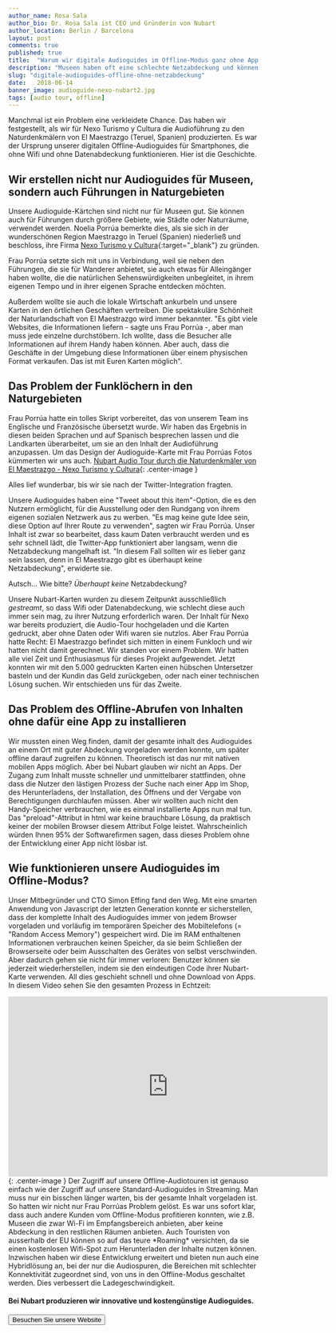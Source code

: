 ```yaml
---
author_name: Rosa Sala
author_bio: Dr. Rosa Sala ist CEO und Gründerin von Nubart
author_location: Berlin / Barcelona
layout: post
comments: true
published: true
title:  "Warum wir digitale Audioguides im Offline-Modus ganz ohne App anbieten können"
description: "Museen haben oft eine schlechte Netzabdeckung und können unsere digitalen Audioguides nicht streamen. Deshalb haben wir einen Offline-Modus entwickelt, der kein Herunterladen von Apps erfordert!"
slug: "digitale-audioguides-offline-ohne-netzabdeckung"
date:   2018-06-14
banner_image: audioguide-nexo-nubart2.jpg
tags: [audio tour, offline]
---
```


Manchmal ist ein Problem eine verkleidete Chance. Das haben wir festgestellt, als wir für Nexo Turismo y Cultura die Audioführung zu den Naturdenkmälern von El Maestrazgo (Teruel, Spanien) produzierten. Es war der Ursprung unserer digitalen Offline-Audioguides für Smartphones, die ohne Wifi und ohne Datenabdeckung funktionieren. Hier ist die Geschichte. 

<!--more-->

## Wir erstellen nicht nur Audioguides für Museen, sondern auch Führungen in Naturgebieten
   
   Unsere Audioguide-Kärtchen sind nicht nur für Museen gut. Sie können auch für Führungen durch größere Gebiete, wie Städte oder Naturräume, verwendet werden. Noelia Porrúa bemerkte dies, als sie sich in der wunderschönen Region Maestrazgo in Teruel (Spanien) niederließ und beschloss, ihre Firma [Nexo Turismo y Cultura](https://www.nexoturismocultura.com/){:target="_blank"} zu gründen.
   
   Frau Porrúa setzte sich mit uns in Verbindung, weil sie neben den Führungen, die sie für Wanderer anbietet, sie auch etwas für Alleingänger haben wollte, die die natürlichen Sehenswürdigkeiten unbegleitet, in ihrem eigenen Tempo und in ihrer eigenen Sprache entdecken möchten. 
   
   Außerdem wollte sie auch die lokale Wirtschaft ankurbeln und unsere Karten in den örtlichen Geschäften vertreiben. Die spektakuläre Schönheit der Naturlandschaft von El Maestrazgo wird immer bekannter. "Es gibt viele Websites, die Informationen liefern - sagte uns Frau Porrúa -, aber man muss jede einzelne durchstöbern. Ich wollte, dass die Besucher alle Informationen auf ihrem Handy haben können. Aber auch, dass die Geschäfte in der Umgebung diese Informationen über einem physischen Format verkaufen. Das ist mit Euren Karten möglich". 

## Das Problem der Funklöchern in den Naturgebieten
   
   Frau Porrúa hatte ein tolles Skript vorbereitet, das von unserem Team ins Englische und Französische übersetzt wurde. Wir haben das Ergebnis in diesen beiden Sprachen und auf Spanisch besprechen lassen und die Landkarten überarbeitet, um sie an den Inhalt der Audioführung anzupassen. Um das Design der Audioguide-Karte mit Frau Porrúas Fotos kümmerten wir uns auch. 
   [Nubart Audio Tour durch die Naturdenkmäler von El Maestrazgo - Nexo Turismo y Cultura]({{site.baseurl}}}/images/posts/audioguide-nexo-nubart2.jpg){: .center-image }
   
   Alles lief wunderbar, bis wir sie nach der Twitter-Integration fragten.
   
   Unsere Audioguides haben eine "Tweet about this item"-Option, die es den Nutzern ermöglicht, für die Ausstellung oder den Rundgang von ihrem eigenen sozialen Netzwerk aus zu werben. "Es mag keine gute Idee sein, diese Option auf Ihrer Route zu verwenden", sagten wir Frau Porrúa. Unser Inhalt ist zwar so bearbeitet, dass kaum Daten verbraucht werden und es sehr schnell lädt, die Twitter-App funktioniert aber langsam, wenn die Netzabdeckung mangelhaft ist. "In diesem Fall sollten wir es lieber ganz sein lassen, denn in El Maestrazgo gibt es überhaupt keine Netzabdeckung", erwiderte sie. 

Autsch... Wie bitte? *Überhaupt keine* Netzabdeckung? 

Unsere Nubart-Karten wurden zu diesem Zeitpunkt ausschließlich *gestreamt*, so dass Wifi oder Datenabdeckung, wie schlecht diese auch immer sein mag, zu ihrer Nutzung erforderlich waren. Der Inhalt für Nexo war bereits produziert, die Audio-Tour hochgeladen und die Karten gedruckt, aber ohne Daten oder Wifi waren sie nutzlos. 
Aber Frau Porrúa hatte Recht: El Maestrazgo befindet sich mitten in einem Funkloch und wir hatten nicht damit gerechnet. 
Wir standen vor einem Problem. Wir hatten alle viel Zeit und Enthusiasmus für dieses Projekt aufgewendet. Jetzt konnten wir mit den 5.000 gedruckten Karten einen hübschen Untersetzer basteln und der Kundin das Geld zurückgeben, oder nach einer technischen Lösung suchen. 
Wir entschieden uns für das Zweite. 

## Das Problem des Offline-Abrufen von Inhalten ohne dafür eine App zu installieren
   
   Wir mussten einen Weg finden, damit der gesamte inhalt des Audioguides an einem Ort mit guter Abdeckung vorgeladen werden konnte, um später offline darauf zugreifen zu können. Theoretisch ist das nur mit nativen mobilen Apps möglich. Aber bei Nubart glauben wir nicht an Apps. Der Zugang zum Inhalt musste schneller und unmittelbarer stattfinden, ohne dass die Nutzer den lästigen Prozess der Suche nach einer App im Shop, des Herunterladens, der Installation, des Öffnens und der Vergabe von Berechtigungen durchlaufen müssen. Aber wir wollten auch nicht den Handy-Speicher verbrauchen, wie es einmal installierte Apps nun mal tun. 
   Das "preload"-Attribut in html war keine brauchbare Lösung, da praktisch keiner der mobilen Browser diesem Attribut Folge leistet. 
   Wahrscheinlich würden Ihnen 95% der Softwarefirmen sagen, dass dieses Problem ohne der Entwicklung einer App nicht lösbar ist.
   
## Wie funktionieren unsere Audioguides im Offline-Modus?
   
   Unser Mitbegründer und CTO Simon Effing fand den Weg. Mit eine smarten Anwendung von Javascript der letzten Generation konnte er sicherstellen, dass der komplette Inhalt des Audioguides immer von jedem Browser vorgeladen und vorläufig im temporären Speicher des Mobiltelefons (= "Random Access Memory") gespeichert wird. Die im RAM enthaltenen Informationen verbrauchen keinen Speicher, da sie beim Schließen der Browserseite oder beim Ausschalten des Gerätes von selbst verschwinden. Aber dadurch gehen sie nicht für immer verloren: Benutzer können sie jederzeit wiederherstellen, indem sie den eindeutigen Code ihrer Nubart-Karte verwenden. All dies geschieht schnell und ohne Download von Apps.
   In diesem Video sehen Sie den gesamten Prozess in Echtzeit:
   <iframe src="https://player.vimeo.com/video/250765199" width="640" height="360" frameborder="0" webkitowowowfullscreen mozallowfullscreen allowfullscreen></iframe>{: .center-image }
   Der Zugriff auf unsere Offline-Audiotouren ist genauso einfach wie der Zugriff auf unsere Standard-Audioguides in Streaming. Man muss nur ein bisschen länger warten, bis der gesamte Inhalt vorgeladen ist.
   So hatten wir nicht nur Frau Porrúas Problem gelöst. Es war uns sofort klar, dass auch andere Kunden vom Offline-Modus profitieren konnten, wie z.B. Museen die zwar Wi-Fi im Empfangsbereich anbieten, aber keine Abdeckung in den restlichen Räumen anbieten. Auch Touristen von ausserhalb der EU können so auf das teure *Roaming* versichten, da sie einen kostenlosen Wifi-Spot zum Herunterladen der Inhalte nutzen können.
   Inzwischen haben wir diese Entwicklung erweitert und bieten nun auch eine Hybridlösung an, bei der nur die Audiospuren, die Bereichen mit schlechter Konnektivität zugeordnet sind, von uns in den Offline-Modus geschaltet werden. Dies verbessert die Ladegeschwindigkeit.



#### Bei Nubart produzieren wir innovative und kostengünstige Audioguides.

<form action="../../../../../">
    <input type="submit" value="Besuchen Sie unsere Website" />
</form>